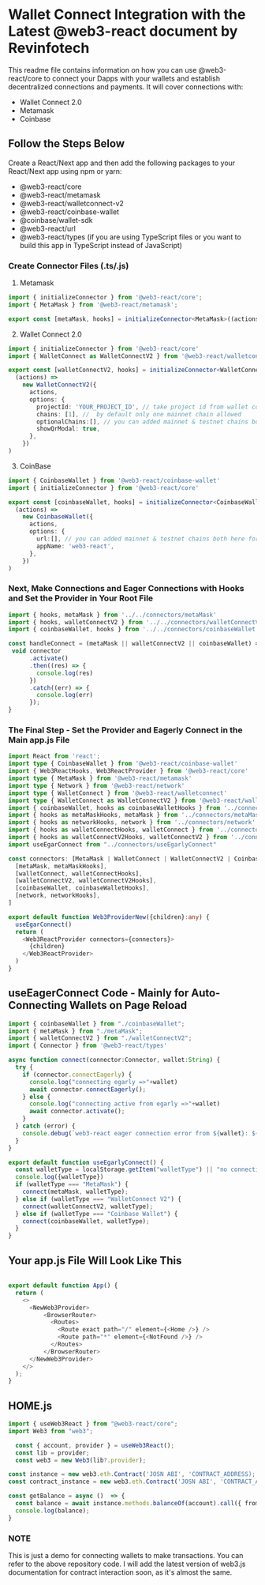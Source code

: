 # Wallet Connect Integration with the Latest @web3-react document by Revinfotech

This readme file contains information on how you can use @web3-react/core to connect your Dapps with your wallets and establish decentralized connections and payments. It will cover connections with:

- Wallet Connect 2.0
- Metamask
- Coinbase

## Follow the Steps Below

Create a React/Next app and then add the following packages to your React/Next app using npm or yarn:

- @web3-react/core
- @web3-react/metamask
- @web3-react/walletconnect-v2
- @web3-react/coinbase-wallet
- @coinbase/wallet-sdk
- @web3-react/url
- @web3-react/types (if you are using TypeScript files or you want to build this app in TypeScript instead of JavaScript)

### Create Connector Files (.ts/.js)

1. Metamask

```typescript
import { initializeConnector } from '@web3-react/core';
import { MetaMask } from '@web3-react/metamask';

export const [metaMask, hooks] = initializeConnector<MetaMask>((actions) => new MetaMask({ actions }));
```

2. Wallet Connect 2.0

```typescript
import { initializeConnector } from '@web3-react/core'
import { WalletConnect as WalletConnectV2 } from '@web3-react/walletconnect-v2'

export const [walletConnectV2, hooks] = initializeConnector<WalletConnectV2>(
  (actions) =>
    new WalletConnectV2({
      actions,
      options: {
        projectId: 'YOUR_PROJECT_ID', // take project id from wallet connect 2.0 Visit https://walletconnect.com/ for more information.
        chains: [1], //  by default only one mainnet chain allowed 
        optionalChains:[], // you can added mainnet & testnet chains both here for ex. [1, 4, 5,96,57....]
        showQrModal: true,
      },
    })
)
```

3. CoinBase 

```typescript
import { CoinbaseWallet } from '@web3-react/coinbase-wallet'
import { initializeConnector } from '@web3-react/core'

export const [coinbaseWallet, hooks] = initializeConnector<CoinbaseWallet>(
  (actions) =>
    new CoinbaseWallet({
      actions,
      options: {
        url:[], // you can added mainnet & testnet chains both here for ex. [1, 4, 5,96,57....]
        appName: 'web3-react',
      },
    })
)
```
### Next, Make Connections and Eager Connections with Hooks and Set the Provider in Your Root File


```typescript
import { hooks, metaMask } from '../../connectors/metaMask'
import { hooks, walletConnectV2 } from '../../connectors/walletConnectV2'
import { coinbaseWallet, hooks } from '../../connectors/coinbaseWallet'

const handleConnect = (metaMask || walletConnectV2 || coinbaseWallet) => { // you can get connecter from the above example
 void connector
      .activate()
      .then((res) => {
        console.log(res)
      })
      .catch((err) => {
        console.log(err)
      });
}

```

### The Final Step - Set the Provider and Eagerly Connect in the Main app.js File

```typescript
import React from 'react';
import type { CoinbaseWallet } from '@web3-react/coinbase-wallet'
import { Web3ReactHooks, Web3ReactProvider } from '@web3-react/core'
import type { MetaMask } from '@web3-react/metamask'
import type { Network } from '@web3-react/network'
import type { WalletConnect } from '@web3-react/walletconnect'
import type { WalletConnect as WalletConnectV2 } from '@web3-react/walletconnect-v2'
import { coinbaseWallet, hooks as coinbaseWalletHooks } from '../connectors/coinbaseWallet'
import { hooks as metaMaskHooks, metaMask } from '../connectors/metaMask'
import { hooks as networkHooks, network } from '../connectors/network'
import { hooks as walletConnectHooks, walletConnect } from '../connectors/walletConnect'
import { hooks as walletConnectV2Hooks, walletConnectV2 } from '../connectors/walletConnectV2'
import useEgarConnect from "../connectors/useEgarlyConnect"

const connectors: [MetaMask | WalletConnect | WalletConnectV2 | CoinbaseWallet | Network, Web3ReactHooks][] = [
  [metaMask, metaMaskHooks],
  [walletConnect, walletConnectHooks],
  [walletConnectV2, walletConnectV2Hooks],
  [coinbaseWallet, coinbaseWalletHooks],
  [network, networkHooks],
]

export default function Web3ProviderNew({children}:any) {
  useEgarConnect()
  return (
    <Web3ReactProvider connectors={connectors}>
      {children}
    </Web3ReactProvider>
  )
}
```

## useEagerConnect Code - Mainly for Auto-Connecting Wallets on Page Reload

```typescript
import { coinbaseWallet } from "./coinbaseWallet";
import { metaMask } from "./metaMask";
import { walletConnectV2 } from "./walletConnectV2";
import { Connector } from '@web3-react/types'

async function connect(connector:Connector, wallet:String) {
  try {
    if (connector.connectEagerly) {
      console.log("connecting egarly =>"+wallet)
      await connector.connectEagerly();
    } else {
      console.log("connecting active from egarly =>"+wallet)
      await connector.activate();
    }
  } catch (error) {
    console.debug(`web3-react eager connection error from ${wallet}: ${error}`);
  }
}

export default function useEgarlyConnect() {
  const walletType = localStorage.getItem("walletType") || "no connection found";
  console.log({walletType})
  if (walletType === "MetaMask") {
    connect(metaMask, walletType);
  } else if (walletType === "WalletConnect V2") {
    connect(walletConnectV2, walletType);
  } else if (walletType === "Coinbase Wallet") {
    connect(coinbaseWallet, walletType);
  }
}
```

## Your app.js File Will Look Like This 

```typescript 

export default function App() {
  return (
    <>
      <NewWeb3Provider>
          <BrowserRouter>
            <Routes>
              <Route exact path="/" element={<Home />} />
              <Route path="*" element={<NotFound />} />
            </Routes>
          </BrowserRouter>
      </NewWeb3Provider>
    </>
  );
}

```

## HOME.js 

```typescript
import { useWeb3React } from "@web3-react/core";
import Web3 from "web3";

  const { account, provider } = useWeb3React();
  const lib = provider;
  const web3 = new Web3(lib?.provider);

const instance = new web3.eth.Contract('JOSN ABI', 'CONTRACT_ADDRESS);
const contract_instance = new web3.eth.Contract('JOSN ABI', 'CONTRACT_ADDRESS');

const getBalance = async ()  => {
  const balance = await instance.methods.balanceOf(account).call({ from: account })
  console.log(balance);
}

```

### NOTE 

This is just a demo for connecting wallets to make transactions. You can refer to the above repository code. I will add the latest version of web3.js documentation for contract interaction soon, as it's almost the same.


